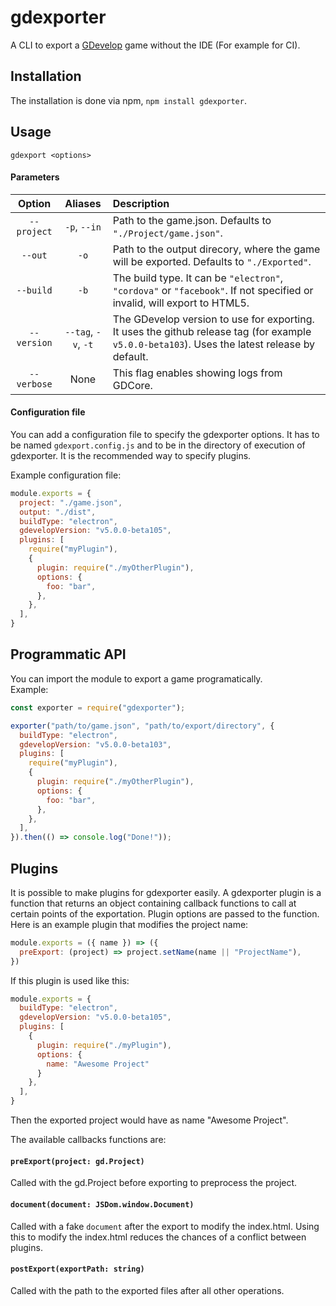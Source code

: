 # gdexporter
A CLI to export a [GDevelop](https://github.com/4ian/GDevelop) game without the IDE (For example for CI).

## Installation
The installation is done via npm, `npm install gdexporter`.

## Usage
`gdexport <options>`

#### Parameters
| Option | Aliases | Description |
| :-: | :-: | :-- |
| `--project` | `-p`, `--in` | Path to the game.json. Defaults to `"./Project/game.json"`. |
| `--out` | `-o` | Path to the output direcory, where the game will be exported. Defaults to `"./Exported"`. |
| `--build` | `-b` | The build type. It can be `"electron"`, `"cordova"` or `"facebook"`. If not specified or invalid, will export to HTML5. |
| `--version` | `--tag`, `-v`, `-t` | The GDevelop version to use for exporting. It uses the github release tag (for example `v5.0.0-beta103`). Uses the latest release by default. |
| `--verbose` | None | This flag enables showing logs from GDCore. |

#### Configuration file
You can add a configuration file to specify the gdexporter options. It has to be named `gdexport.config.js` and to be in the directory of execution of gdexporter. It is the recommended way to specify plugins.

Example configuration file:
```js
module.exports = {
  project: "./game.json",
  output: "./dist",
  buildType: "electron",
  gdevelopVersion: "v5.0.0-beta105",
  plugins: [
    require("myPlugin"),
    {
      plugin: require("./myOtherPlugin"),
      options: {
        foo: "bar",
      },
    },
  ],
}
```

## Programmatic API
You can import the module to export a game programatically.  
Example:
```js
const exporter = require("gdexporter");

exporter("path/to/game.json", "path/to/export/directory", {
  buildType: "electron",
  gdevelopVersion: "v5.0.0-beta103",
  plugins: [
    require("myPlugin"),
    {
      plugin: require("./myOtherPlugin"),
      options: {
        foo: "bar",
      },
    },
  ],
}).then(() => console.log("Done!"));
```

## Plugins
It is possible to make plugins for gdexporter easily. A gdexporter plugin is a function that returns an object containing callback functions to call at certain points of the exportation. Plugin options are passed to the function. Here is an example plugin that modifies the project name:
```js
module.exports = ({ name }) => ({
  preExport: (project) => project.setName(name || "ProjectName"),
})
```
If this plugin is used like this:
```js
module.exports = {
  buildType: "electron",
  gdevelopVersion: "v5.0.0-beta105",
  plugins: [
    {
      plugin: require("./myPlugin"),
      options: {
        name: "Awesome Project"
      }
    },
  ],
}
```
Then the exported project would have as name "Awesome Project".


The available callbacks functions are:

#### `preExport(project: gd.Project)`
Called with the gd.Project before exporting to preprocess the project.

#### `document(document: JSDom.window.Document)`
Called with a fake `document` after the export to modify the index.html. Using this to modify the index.html reduces the chances of a conflict between plugins.

#### `postExport(exportPath: string)`
Called with the path to the exported files after all other operations.
